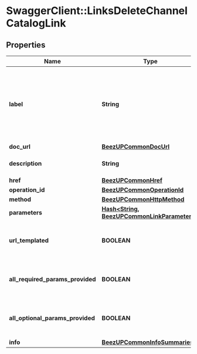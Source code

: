 # SwaggerClient::LinksDeleteChannelCatalogLink

## Properties
Name | Type | Description | Notes
------------ | ------------- | ------------- | -------------
**label** | **String** | The label corresponding to the link. This label is automatically translated based on the Accept-Language http header. | [optional] 
**doc_url** | [**BeezUPCommonDocUrl**](BeezUPCommonDocUrl.md) |  | [optional] 
**description** | **String** | The description of the link | [optional] 
**href** | [**BeezUPCommonHref**](BeezUPCommonHref.md) |  | 
**operation_id** | [**BeezUPCommonOperationId**](BeezUPCommonOperationId.md) |  | [optional] 
**method** | [**BeezUPCommonHttpMethod**](BeezUPCommonHttpMethod.md) |  | [optional] 
**parameters** | [**Hash&lt;String, BeezUPCommonLinkParameter3&gt;**](BeezUPCommonLinkParameter3.md) |  | [optional] 
**url_templated** | **BOOLEAN** | indicates whether the href is templated or not | [optional] 
**all_required_params_provided** | **BOOLEAN** | indicates whether all required params have been provided | [optional] 
**all_optional_params_provided** | **BOOLEAN** | indicates whether all optionals params have been provided | [optional] 
**info** | [**BeezUPCommonInfoSummaries**](BeezUPCommonInfoSummaries.md) |  | [optional] 


